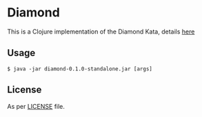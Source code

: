 # Diamond

This is a Clojure implementation of the Diamond Kata, details [here](../README.md)

## Usage

    $ java -jar diamond-0.1.0-standalone.jar [args]

## License

As per [LICENSE](../LICENSE) file.

